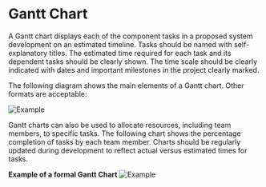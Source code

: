 # **Gantt Chart**

A Gantt chart displays each of the component tasks in a proposed system development on an estimated timeline. Tasks should be named with self-explanatory titles. The estimated time required for each task and its dependent tasks should be clearly shown. The time scale should be clearly indicated with dates and important milestones in the project clearly marked. 

The following diagram shows the main elements of a Gantt chart. Other formats are acceptable:

![Example](/Tier%207%20-%20Software%20Engineering/Unit%201%20-%20Python%20Essentials/Software%20Development%20and%20Management/Charts%20and%20Algorithms/Gantt%20Chart/Images/example.avif)

Gantt charts can also be used to allocate resources, including team members, to specific tasks. The following chart shows the percentage completion of tasks by each team member. Charts should be regularly updated during development to reflect actual versus estimated times for tasks.

**Example of a formal Gantt Chart**
![Example](/Tier%207%20-%20Software%20Engineering/Unit%201%20-%20Python%20Essentials/Software%20Development%20and%20Management/Charts%20and%20Algorithms/Gantt%20Chart/Images/example2.avif)